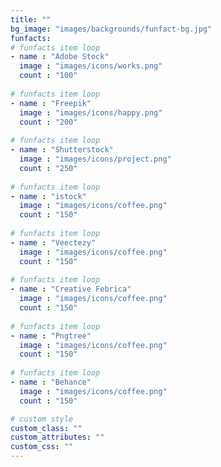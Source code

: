 ```yaml
---
title: ""
bg_image: "images/backgrounds/funfact-bg.jpg"
funfacts:
# funfacts item loop
- name : "Adobe Stock"
  image : "images/icons/works.png"
  count : "100"
  
# funfacts item loop
- name : "Freepik"
  image : "images/icons/happy.png"
  count : "200"
  
# funfacts item loop
- name : "Shutterstock"
  image : "images/icons/project.png"
  count : "250"
  
# funfacts item loop
- name : "istock"
  image : "images/icons/coffee.png"
  count : "150"
  
# funfacts item loop
- name : "Veectezy"
  image : "images/icons/coffee.png"
  count : "150"
  
# funfacts item loop
- name : "Creative Febrica"
  image : "images/icons/coffee.png"
  count : "150"
  
# funfacts item loop
- name : "Pngtree"
  image : "images/icons/coffee.png"
  count : "150"
  
# funfacts item loop
- name : "Behance"
  image : "images/icons/coffee.png"
  count : "150"

# custom style
custom_class: "" 
custom_attributes: "" 
custom_css: ""
---
```

